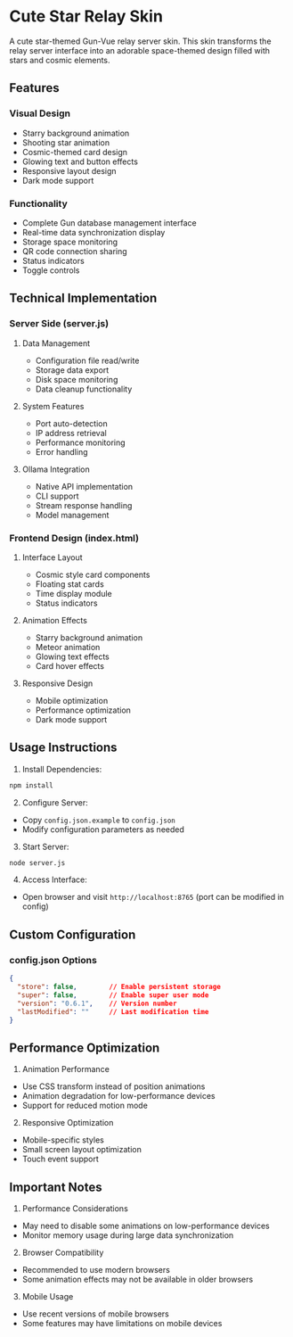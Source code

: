 # Cute Star Relay Skin

A cute star-themed Gun-Vue relay server skin. This skin transforms the relay server interface into an adorable space-themed design filled with stars and cosmic elements.

## Features

### Visual Design
- Starry background animation
- Shooting star animation
- Cosmic-themed card design
- Glowing text and button effects
- Responsive layout design
- Dark mode support

### Functionality
- Complete Gun database management interface
- Real-time data synchronization display
- Storage space monitoring
- QR code connection sharing
- Status indicators
- Toggle controls

## Technical Implementation

### Server Side (server.js)
1. Data Management
   - Configuration file read/write
   - Storage data export
   - Disk space monitoring
   - Data cleanup functionality

2. System Features
   - Port auto-detection
   - IP address retrieval
   - Performance monitoring
   - Error handling

3. Ollama Integration
   - Native API implementation
   - CLI support
   - Stream response handling
   - Model management

### Frontend Design (index.html)
1. Interface Layout
   - Cosmic style card components
   - Floating stat cards
   - Time display module
   - Status indicators

2. Animation Effects
   - Starry background animation
   - Meteor animation
   - Glowing text effects
   - Card hover effects

3. Responsive Design
   - Mobile optimization
   - Performance optimization
   - Dark mode support

## Usage Instructions

1. Install Dependencies:
```bash
npm install
```

2. Configure Server:
- Copy `config.json.example` to `config.json`
- Modify configuration parameters as needed

3. Start Server:
```bash
node server.js
```

4. Access Interface:
- Open browser and visit `http://localhost:8765` (port can be modified in config)

## Custom Configuration

### config.json Options
```json
{
  "store": false,        // Enable persistent storage
  "super": false,        // Enable super user mode
  "version": "0.6.1",    // Version number
  "lastModified": ""     // Last modification time
}
```

## Performance Optimization

1. Animation Performance
- Use CSS transform instead of position animations
- Animation degradation for low-performance devices
- Support for reduced motion mode

2. Responsive Optimization
- Mobile-specific styles
- Small screen layout optimization
- Touch event support

## Important Notes

1. Performance Considerations
- May need to disable some animations on low-performance devices
- Monitor memory usage during large data synchronization

2. Browser Compatibility
- Recommended to use modern browsers
- Some animation effects may not be available in older browsers

3. Mobile Usage
- Use recent versions of mobile browsers
- Some features may have limitations on mobile devices 